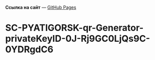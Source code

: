 **Ссылка на сайт** — [GitHub Pages](https://rocan5.github.io/QR-For-Yandex/)
# SC-PYATIGORSK-qr-Generator-privateKeyID-0J-Rj9GC0LjQs9C-0YDRgdC6
